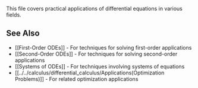 
This file covers practical applications of differential equations in various fields.

## See Also
- [[First-Order ODEs]] - For techniques for solving first-order applications
- [[Second-Order ODEs]] - For techniques for solving second-order applications
- [[Systems of ODEs]] - For techniques involving systems of equations
- [[../../calculus/differential_calculus/Applications(Optimization Problems)]] - For related optimization applications